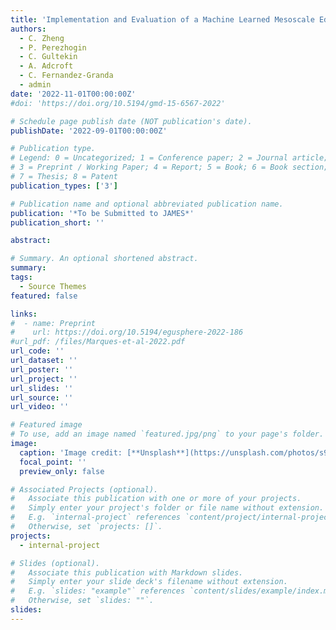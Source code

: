 ```yaml
---
title: 'Implementation and Evaluation of a Machine Learned Mesoscale Eddy Parameterization into a Numerical Ocean Circulation Model'
authors:
  - C. Zheng
  - P. Perezhogin
  - C. Gultekin
  - A. Adcroft
  - C. Fernandez-Granda
  - admin
date: '2022-11-01T00:00:00Z'
#doi: 'https://doi.org/10.5194/gmd-15-6567-2022'

# Schedule page publish date (NOT publication's date).
publishDate: '2022-09-01T00:00:00Z'

# Publication type.
# Legend: 0 = Uncategorized; 1 = Conference paper; 2 = Journal article;
# 3 = Preprint / Working Paper; 4 = Report; 5 = Book; 6 = Book section;
# 7 = Thesis; 8 = Patent
publication_types: ['3']

# Publication name and optional abbreviated publication name.
publication: '*To be Submitted to JAMES*'
publication_short: ''

abstract:

# Summary. An optional shortened abstract.
summary: 
tags:
  - Source Themes
featured: false

links:
#  - name: Preprint
#    url: https://doi.org/10.5194/egusphere-2022-186
#url_pdf: /files/Marques-et-al-2022.pdf
url_code: ''
url_dataset: ''
url_poster: ''
url_project: ''
url_slides: ''
url_source: ''
url_video: ''

# Featured image
# To use, add an image named `featured.jpg/png` to your page's folder.
image:
  caption: 'Image credit: [**Unsplash**](https://unsplash.com/photos/s9CC2SKySJM)'
  focal_point: ''
  preview_only: false

# Associated Projects (optional).
#   Associate this publication with one or more of your projects.
#   Simply enter your project's folder or file name without extension.
#   E.g. `internal-project` references `content/project/internal-project/index.md`.
#   Otherwise, set `projects: []`.
projects:
  - internal-project

# Slides (optional).
#   Associate this publication with Markdown slides.
#   Simply enter your slide deck's filename without extension.
#   E.g. `slides: "example"` references `content/slides/example/index.md`.
#   Otherwise, set `slides: ""`.
slides:
---
```

